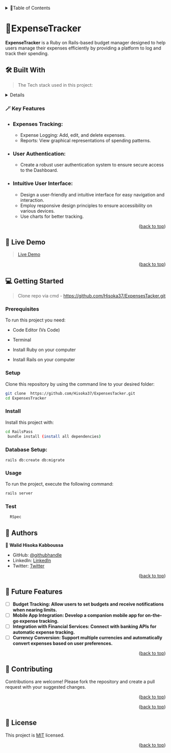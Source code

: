 <a name="readme-top"></a>

<details>
<summary>📗Table of Contents</summary>
  
- [📖 About the Project](#about-project)
  - [🛠 Built With](#built-with)
    - [Key Features](#key-features)
  - [🚀 Live Demo](#live-demo)
- [💻 Getting Started](#getting-started)
  - [Setup](#setup)
  - [Prerequisites](#prerequisites)
  - [Install](#install)
- [👥 Authors](#authors)
- [🔭 Future Features](#future-features)
- [🤝 Contributing](#contributing)
- [⭐️ Show your support](#support)
- [🙏 Acknowledgements](#acknowledgements)
- [📝 License](#license)
</details>

# 💸ExpenseTracker <a name="about-project"></a>

> 
**ExpenseTracker** is a Ruby on Rails-based budget manager designed to help users manage their expenses efficiently by providing a platform to log and track their spending.

## 🛠 Built With <a name="built-with">
> The Tech stack used in this project:

<details>
  <summary>Full Stack</summary>
  <ul>
    <li><a href="">Ruby</a></li>
    <li><a href="">Ruby on Rails</a></li>
    <li><a href="">JavaScript</a></li>
    <li><a href="">chart.js</a></li>
    <li><a href="">TailwindCss</a></li>
    <li><a href="">PostgreSql</a></li>
  </ul>
</details>

### 🪄 Key Features <a name="key-features"></a>

- ### Expenses Tracking:

  - Expense Logging: Add, edit, and delete expenses.
  - Reports: View graphical representations of spending patterns.
  
- ### User Authentication:
  
  - Create a robust user authentication system to ensure secure access to the Dashboard.

- ### Intuitive User Interface:

  - Design a user-friendly and intuitive interface for easy navigation and interaction.
  - Employ responsive design principles to ensure accessibility on various devices.
  - Use charts for better tracking.

  
<p align="right">(<a href="#readme-top">back to top</a>)</p>


## 🚀 Live Demo <a name="live-demo"></a>

> [Live Demo]()

<p align="right">(<a href="#readme-top">back to top</a>)</p>

## 💻 Getting Started <a name="getting-started"></a>

>  Clone repo via cmd -  https://github.com/Hisoka37/ExpensesTacker.git

### Prerequisites

To run this project you need:

- Code Editor (Vs Code)

- Terminal

- Install Ruby on your computer

- Install Rails on your computer

### Setup

Clone this repository by using the command line to your desired folder:  

```sh
git clone  https://github.com/Hisoka37/ExpensesTacker.git
cd ExpensesTracker
```

### Install

Install this project with:

```sh
cd RailsPass
 bundle install (install all dependencies)
```

### Database Setup:

```
rails db:create db:migrate

```

### Usage

To run the project, execute the following command:

```sh
rails server
```

### Test

```sh
  RSpec
```


## 👥 Authors <a name="authors"></a>

>
👤 **Walid Hisoka Kabboussa**
- GitHub: [@githubhandle](https://github.com/Hisoka37)
- LinkedIn: [LinkedIn](https://www.linkedin.com/in/walidkb/)
- Twitter: [Twitter](https://twitter.com/kbwalid9)

<p align="right">(<a href="#readme-top">back to top</a>)</p>


## 🔭 Future Features <a name="future-features"></a>


- [ ] **Budget Tracking: Allow users to set budgets and receive notifications when nearing limits.**
- [ ] **Mobile App Integration: Develop a companion mobile app for on-the-go expense tracking.**
- [ ] **Integration with Financial Services: Connect with banking APIs for automatic expense tracking.**
- [ ] **Currency Conversion: Support multiple currencies and automatically convert expenses based on user preferences.**

<p align="right">(<a href="#readme-top">back to top</a>)</p>



## 🤝 Contributing <a name="contributing"></a>

Contributions are welcome! Please fork the repository and create a pull request with your suggested changes.


<p align="right">(<a href="#readme-top">back to top</a>)</p>


<p align="right">(<a href="#readme-top">back to top</a>)</p>

## 📝 License <a name="license"></a>

This project is [MIT](./LICENSE) licensed.

<p align="right">(<a href="#readme-top">back to top</a>)</p>
